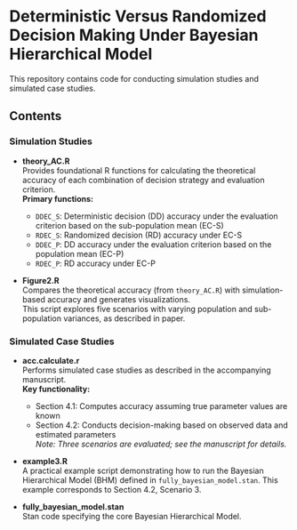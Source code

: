 # Deterministic Versus Randomized Decision Making Under Bayesian Hierarchical Model

This repository contains code for conducting simulation studies and simulated case studies.

## Contents

### Simulation Studies

- **theory_AC.R**  
  Provides foundational R functions for calculating the theoretical accuracy of each combination of decision strategy and evaluation criterion.  
  **Primary functions:**  
  - `DDEC_S`: Deterministic decision (DD) accuracy under the evaluation criterion based on the sub-population mean (EC-S)  
  - `RDEC_S`: Randomized decision (RD) accuracy under EC-S  
  - `DDEC_P`: DD accuracy under the evaluation criterion based on the population mean (EC-P)  
  - `RDEC_P`: RD accuracy under EC-P  

- **Figure2.R**  
  Compares the theoretical accuracy (from `theory_AC.R`) with simulation-based accuracy and generates visualizations.  
  This script explores five scenarios with varying population and sub-population variances, as described in paper.

### Simulated Case Studies

- **acc.calculate.r**  
  Performs simulated case studies as described in the accompanying manuscript.  
  **Key functionality:**  
  - Section 4.1: Computes accuracy assuming true parameter values are known  
  - Section 4.2: Conducts decision-making based on observed data and estimated parameters  
  *Note: Three scenarios are evaluated; see the manuscript for details.*

- **example3.R**  
  A practical example script demonstrating how to run the Bayesian Hierarchical Model (BHM) defined in `fully_bayesian_model.stan`. This example corresponds to Section 4.2, Scenario 3.

- **fully_bayesian_model.stan**  
  Stan code specifying the core Bayesian Hierarchical Model.

